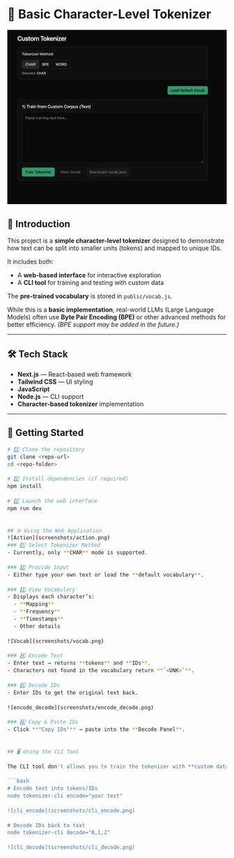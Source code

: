 # 🔡 Basic Character-Level Tokenizer
![Main UI Screenshot](screenshots/main.png)

## 📖 Introduction  
This project is a **simple character-level tokenizer** designed to demonstrate how text can be split into smaller units (tokens) and mapped to unique IDs.  

It includes both:  
- A **web-based interface** for interactive exploration  
- A **CLI tool** for training and testing with custom data  

The **pre-trained vocabulary** is stored in `public/vocab.js`.  

While this is a **basic implementation**, real-world LLMs (Large Language Models) often use **Byte Pair Encoding (BPE)** or other advanced methods for better efficiency. *(BPE support may be added in the future.)*

---

## 🛠 Tech Stack  
- **Next.js** — React-based web framework
- **Tailwind CSS** — UI styling
- **JavaScript**
- **Node.js** — CLI support
- **Character-based tokenizer** implementation


---

## 🚀 Getting Started  

```bash
# 1️⃣ Clone the repository
git clone <repo-url>
cd <repo-folder>

# 2️⃣ Install dependencies (if required)
npm install

# 3️⃣ Launch the web interface
npm run dev


## 🌐 Using the Web Application  
![Action](screenshots/action.png)
### 1️⃣ Select Tokenizer Method  
- Currently, only **CHAR** mode is supported.  

### 2️⃣ Provide Input  
- Either type your own text or load the **default vocabulary**.  

### 3️⃣ View Vocabulary  
- Displays each character’s:
  - **Mapping**  
  - **Frequency**  
  - **Timestamps**  
  - Other details  

![Vocab](screenshots/vocab.png)

### 4️⃣ Encode Text  
- Enter text → returns **tokens** and **IDs**.  
- Characters not found in the vocabulary return **`<UNK>`**.  

### 5️⃣ Decode IDs  
- Enter IDs to get the original text back.  

![encode_decode](screenshots/encode_decode.png)

### 6️⃣ Copy & Paste IDs  
- Click **"Copy IDs"** → paste into the **Decode Panel**.  


## 🖥 Using the CLI Tool  

The CLI tool don't allows you to train the tokenizer with **custom data** user web for that, Cli only supports run **encode/decode** operations.  

```bash
# Encode text into tokens/IDs
node tokenizer-cli encode="your text"

![cli_encode](screenshots/cli_encode.png)

# Decode IDs back to text
node tokenizer-cli decode="0,1,2"

![cli_decode](screenshots/cli_decode.png)